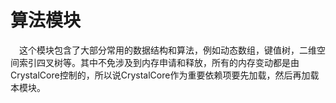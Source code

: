 ﻿<!--
 * @Author: RetliveAdore lizaterop@gmail.com
 * @Date: 2024-06-21 22:28:43
 * @LastEditors: RetliveAdore lizaterop@gmail.com
 * @LastEditTime: 2024-06-21 22:37:46
 * @FilePath: \Crystal-Algorithm\readme.md
 * @Description: 
 * Coptright (c) 2024 by RetliveAdore-lizaterop@gmail.com, All Rights Reserved. 
-->
# 算法模块
&emsp;这个模块包含了大部分常用的数据结构和算法，例如动态数组，键值树，二维空间索引四叉树等。其中不免涉及到内存申请和释放，所有的内存变动都是由CrystalCore控制的，所以说CrystalCore作为重要依赖项要先加载，然后再加载本模块。